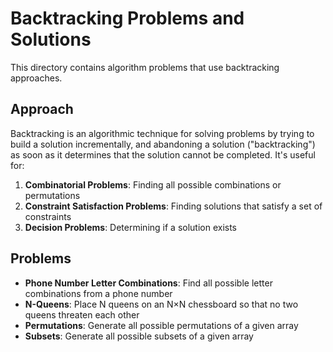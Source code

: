 # Backtracking Problems and Solutions

This directory contains algorithm problems that use backtracking approaches.

## Approach

Backtracking is an algorithmic technique for solving problems by trying to build a solution incrementally, and abandoning a solution ("backtracking") as soon as it determines that the solution cannot be completed. It's useful for:

1. **Combinatorial Problems**: Finding all possible combinations or permutations
2. **Constraint Satisfaction Problems**: Finding solutions that satisfy a set of constraints
3. **Decision Problems**: Determining if a solution exists

## Problems

- **Phone Number Letter Combinations**: Find all possible letter combinations from a phone number
- **N-Queens**: Place N queens on an N×N chessboard so that no two queens threaten each other
- **Permutations**: Generate all possible permutations of a given array
- **Subsets**: Generate all possible subsets of a given array
